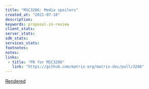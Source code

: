 ```yaml
---
title: "MSC3286: Media spoilers"
created_at: "2021-07-18"
description:
keywords: proposal-in-review
client_stats:
server_stats:
sdk_stats:
services_stats:
footnotes:
notes:
links:
 - title: "PR for MSC3286"
   link: "https://github.com/matrix-org/matrix-doc/pull/3286"
---
```

[Rendered](https://github.com/robintown/matrix-doc/blob/media-spoilers/proposals/3286-media-spoilers.md)

